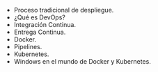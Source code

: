 <h1 class="title" style="display:none">Puntos a tratar</h1>

- Proceso tradicional de despliegue.
- ¿Qué es DevOps?
- Integración Continua.
- Entrega Continua.
- Docker.
- Pipelines.
- Kubernetes.
- Windows en el mundo de Docker y Kubernetes.
